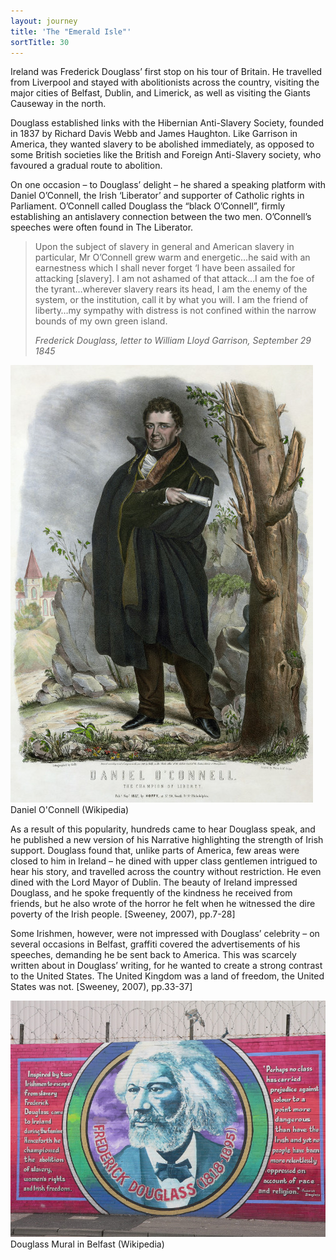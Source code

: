 ```yaml
---
layout: journey
title: 'The "Emerald Isle"'
sortTitle: 30
---
```


Ireland was Frederick Douglass’ first stop on his tour of Britain. He travelled from Liverpool and stayed with abolitionists across the country, visiting the major cities of Belfast, Dublin, and Limerick, as well as visiting the Giants Causeway in the north. 

Douglass established links with the Hibernian Anti-Slavery Society, founded in 1837 by Richard Davis Webb and James Haughton. Like Garrison in America, they wanted slavery to be abolished immediately, as opposed to some British societies like the British and Foreign Anti-Slavery society, who favoured a gradual route to abolition. 

On one occasion – to Douglass’ delight – he shared a speaking platform with Daniel O’Connell, the Irish ‘Liberator’ and supporter of Catholic rights in Parliament. O’Connell called Douglass the “black O’Connell”, firmly establishing an antislavery connection between the two men. O’Connell’s speeches were often found in The Liberator. 

>Upon the subject of slavery in general and American slavery in particular, Mr O’Connell grew warm and energetic…he said with an earnestness which I shall never forget ‘I have been assailed for attacking [slavery]. I am not ashamed of that attack…I am the foe of the tyrant…wherever slavery rears its head, I am the enemy of the system, or the institution, call it by what you will. I am the friend of liberty…my sympathy with distress is not confined within the narrow bounds of my own green island. 
> <footer><cite>Frederick Douglass, letter to William Lloyd Garrison, September 29 1845</cite></footer>

![Picture of Daniel O'Connell](/img/DanielOConnell.jpg)
<span class="caption text-muted">Daniel O'Connell (Wikipedia)</span>

As a result of this popularity, hundreds came to hear Douglass speak, and he published a new version of his Narrative highlighting the strength of Irish support. Douglass found that, unlike parts of America, few areas were closed to him in Ireland – he dined with upper class gentlemen intrigued to hear his story, and travelled across the country without restriction. He even dined with the Lord Mayor of Dublin. The beauty of Ireland impressed Douglass, and he spoke frequently of the kindness he received from friends, but he also wrote of the horror he felt when he witnessed the dire poverty of the Irish people. [Sweeney, 2007), pp.7-28]

Some Irishmen, however, were not impressed with Douglass’ celebrity – on several occasions in Belfast, graffiti covered the advertisements of his speeches, demanding he be sent back to America. This was scarcely written about in Douglass’ writing, for he wanted to create a strong contrast to the United States. The United Kingdom was a land of freedom, the United States was not. [Sweeney, 2007), pp.33-37]

![Picture of Douglass Mural in Belfast](/img/FrederickDouglassMuralBelfast.jpg)
<span class="caption text-muted">Douglass Mural in Belfast (Wikipedia)</span>

